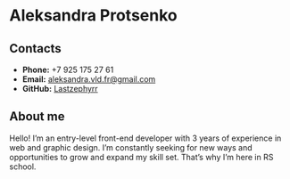 # Aleksandra Protsenko


## Contacts

* **Phone:** +7 925 175 27 61
* **Email:** aleksandra.vld.fr@gmail.com
* **GitHub:** [Lastzephyrr](https://github.com/Lastzephyrr)


## About me

Hello! I’m an entry-level front-end developer with 3 years of experience in web and graphic design. I’m constantly seeking for new ways and opportunities to grow and expand my skill set. That’s why I’m here in RS school.

